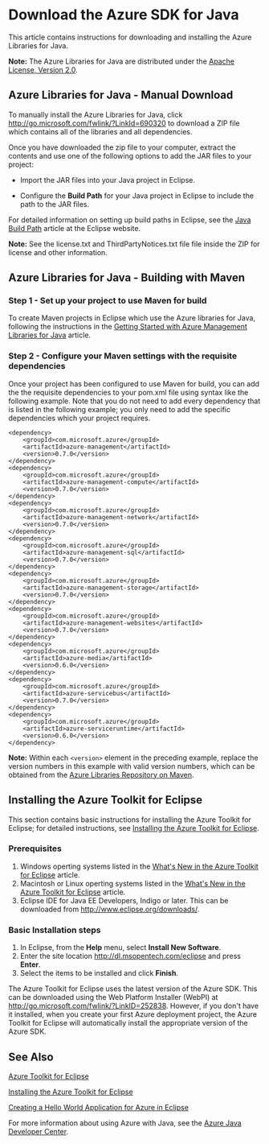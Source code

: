 <properties 
	pageTitle="Download the Azure SDK for Java" 
	description="Learn how to download the Azure SDK for Java, with sample code provided for Maven projects and basic installation steps for the Azure Tookit for Eclipse." 
	services="" 
	documentationCenter="java" 
	authors="rmcmurray" 
	manager="wpickett" 
	editor="jimbe"/>

<tags
	ms.service="multiple"
	ms.date="11/30/2015"
	wacn.date=""/>

# Download the Azure SDK for Java #

This article contains instructions for downloading and installing the Azure Libraries for Java.

**Note:** The Azure Libraries for Java are distributed under the [Apache License, Version 2.0][license].

## Azure Libraries for Java - Manual Download ##

To manually install the Azure Libraries for Java, click <http://go.microsoft.com/fwlink/?LinkId=690320> to download a ZIP file which contains all of the libraries and all dependencies.

Once you have downloaded the zip file to your computer, extract the contents and use one of the following options to add the JAR files to your project:

* Import the JAR files into your Java project in Eclipse.

* Configure the **Build Path** for your Java project in Eclipse to include the path to the JAR files.

For detailed information on setting up build paths in Eclipse, see the [Java Build Path][] article at the Eclipse website.

**Note:** See the license.txt and ThirdPartyNotices.txt file file inside the ZIP for license and other information.

## Azure Libraries for Java - Building with Maven ##

### Step 1 - Set up your project to use Maven for build ###

To create Maven projects in Eclipse which use the Azure libraries for Java, following the instructions in the [Getting Started with Azure Management Libraries for Java][maven-getting-started] article. 

### Step 2 - Configure your Maven settings with the requisite dependencies ###

Once your project has been configured to use Maven for build, you can add the the requisite dependencies to your pom.xml file using syntax like the following example. Note that you do not need to add every dependency that is listed in the following example; you only need to add the specific dependencies which your project requires.

    <dependency>
        <groupId>com.microsoft.azure</groupId>
        <artifactId>azure-management</artifactId>
        <version>0.7.0</version>
    </dependency>
    <dependency>
        <groupId>com.microsoft.azure</groupId>
        <artifactId>azure-management-compute</artifactId>
        <version>0.7.0</version>
    </dependency>
    <dependency>
        <groupId>com.microsoft.azure</groupId>
        <artifactId>azure-management-network</artifactId>
        <version>0.7.0</version>
    </dependency>
    <dependency>
        <groupId>com.microsoft.azure</groupId>
        <artifactId>azure-management-sql</artifactId>
        <version>0.7.0</version>
    </dependency>
    <dependency>
        <groupId>com.microsoft.azure</groupId>
        <artifactId>azure-management-storage</artifactId>
        <version>0.7.0</version>
    </dependency>
    <dependency>
        <groupId>com.microsoft.azure</groupId>
        <artifactId>azure-management-websites</artifactId>
        <version>0.7.0</version>
    </dependency>
    <dependency>
        <groupId>com.microsoft.azure</groupId>
        <artifactId>azure-media</artifactId>
        <version>0.6.0</version>
    </dependency>
    <dependency>
        <groupId>com.microsoft.azure</groupId>
        <artifactId>azure-servicebus</artifactId>
        <version>0.7.0</version>
    </dependency>
    <dependency>
        <groupId>com.microsoft.azure</groupId>
        <artifactId>azure-serviceruntime</artifactId>
        <version>0.6.0</version>
    </dependency>

**Note:** Within each `<version>` element in the preceding example, replace the version numbers in this example with valid version numbers, which can be obtained from the [Azure Libraries Repository on Maven][].

## Installing the Azure Toolkit for Eclipse ##

This section contains basic instructions for installing the Azure Toolkit for Eclipse; for detailed instructions, see [Installing the Azure Toolkit for Eclipse][].

### Prerequisites ###

1. Windows operting systems listed in the [What's New in the Azure Toolkit for Eclipse][] article.
1. Macintosh or Linux operting systems listed in the [What's New in the Azure Toolkit for Eclipse][] article.
1. Eclipse IDE for Java EE Developers, Indigo or later. This can be downloaded from <http://www.eclipse.org/downloads/>.

### Basic Installation steps ###

1. In Eclipse, from the **Help** menu, select **Install New Software**.
1. Enter the site location <http://dl.msopentech.com/eclipse> and press **Enter**.
1. Select the items to be installed and click **Finish**.

The Azure Toolkit for Eclipse uses the latest version of the Azure SDK. This can be downloaded using the Web Platform Installer (WebPI) at <http://go.microsoft.com/fwlink/?LinkID=252838>. However, if you don't have it installed, when you create your first Azure deployment project, the Azure Toolkit for Eclipse will automatically install the appropriate version of the Azure SDK.

## See Also ##

[Azure Toolkit for Eclipse][]

[Installing the Azure Toolkit for Eclipse][] 

[Creating a Hello World Application for Azure in Eclipse][]

For more information about using Azure with Java, see the [Azure Java Developer Center][].

<!-- URL List -->

[Azure Java Developer Center]: http://go.microsoft.com/fwlink/?LinkID=699547
[Azure Libraries Repository on Maven]: http://search.maven.org/#browse%7C1671162511
[Azure Toolkit for Eclipse]: http://go.microsoft.com/fwlink/?LinkID=699529
[Creating a Hello World Application for Azure in Eclipse]: http://go.microsoft.com/fwlink/?LinkID=699533
[Installing the Azure Toolkit for Eclipse]: http://go.microsoft.com/fwlink/?LinkId=699546
[Java Build Path]: http://help.eclipse.org/luna/index.jsp?topic=%2Forg.eclipse.jdt.doc.user%2Freference%2Fref-properties-build-path.htm
[license]: http://www.apache.org/licenses/LICENSE-2.0.html
[maven-getting-started]: http://go.microsoft.com/fwlink/?LinkID=622998
[zip-download]: http://go.microsoft.com/fwlink/?LinkId=690320
[What's New in the Azure Toolkit for Eclipse]: https://msdn.microsoft.com/zh-cn/library/azure/hh694270.aspx
